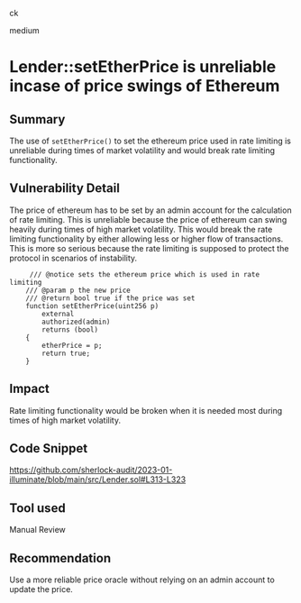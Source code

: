 ck

medium

# Lender::setEtherPrice is unreliable incase of price swings of Ethereum

## Summary

The use of `setEtherPrice()` to set the ethereum price used in rate limiting is unreliable during times of market volatility and would break rate limiting functionality.

## Vulnerability Detail

The price of ethereum has to be set by an admin account for the calculation of rate limiting. This is unreliable because the price of ethereum can swing heavily during times of high market volatility. This would break the rate limiting functionality by either allowing less or higher flow of transactions. This is more so serious because the rate limiting is supposed to protect the protocol in scenarios of instability.

```solidity
     /// @notice sets the ethereum price which is used in rate limiting
    /// @param p the new price
    /// @return bool true if the price was set
    function setEtherPrice(uint256 p)
        external
        authorized(admin)
        returns (bool)
    {
        etherPrice = p;
        return true;
    }
```
## Impact

Rate limiting functionality would be broken when it is needed most during times of high market volatility.

## Code Snippet

https://github.com/sherlock-audit/2023-01-illuminate/blob/main/src/Lender.sol#L313-L323

## Tool used

Manual Review

## Recommendation

Use a more reliable price oracle without relying on an admin account to update the price.